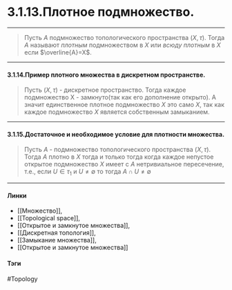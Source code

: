 # 3.1.13.Плотное подмножество.
***
>Пусть $A$ подмножество топологического пространства $(X,\tau)$. Тогда $A$ называют *плотным* подмножеством в $X$ или *всюду плотным* в $X$ если $\overline{A}=X$.
***
#### 3.1.14.Пример плотного множества в дискретном пространстве.
>Пусть $(X,\tau)$ - дискретное пространство. Тогда каждое подмножество X - замкнуто(так как его дополнение открыто). А значит единственное плотное подмножество $X$ это само $X$, так как каждое подмножество $X$ является собственным замыканием.
***
#### 3.1.15.Достаточное и необходимое условие для плотности множества.
>Пусть $A$ - подмножество топологического пространства $(X,\tau)$. Тогда $A$ плотно в $X$ тогда и только тогда когда каждое непустое открытое подмножество $X$ имеет с $A$ нетривиальное пересечение, т.е., если $U\in\tau_{1}$ и $U\neq\emptyset$ то тогда $A\cap U\neq\emptyset$
***
#### Линки
- [[Множество]],
- [[Topological space]],
- [[Открытое и замкнутое множества]],
- [[Дискретная топология]],
- [[Замыкание множества]],
- [[Открытое и замкнутое множества]]
#### Тэги 
 #Topology